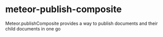 meteor-publish-composite
========================

Meteor.publishComposite provides a way to publish documents and their child documents in one go
